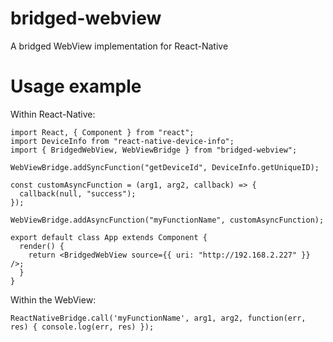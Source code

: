 # bridged-webview
A bridged WebView implementation for React-Native

# Usage example
Within React-Native:

```
import React, { Component } from "react";
import DeviceInfo from "react-native-device-info";
import { BridgedWebView, WebViewBridge } from "bridged-webview";

WebViewBridge.addSyncFunction("getDeviceId", DeviceInfo.getUniqueID);

const customAsyncFunction = (arg1, arg2, callback) => {
  callback(null, "success");
});

WebViewBridge.addAsyncFunction("myFunctionName", customAsyncFunction);

export default class App extends Component {
  render() {
    return <BridgedWebView source={{ uri: "http://192.168.2.227" }} />;
  }
}
```

Within the WebView:

```
ReactNativeBridge.call('myFunctionName', arg1, arg2, function(err, res) { console.log(err, res) });
```
